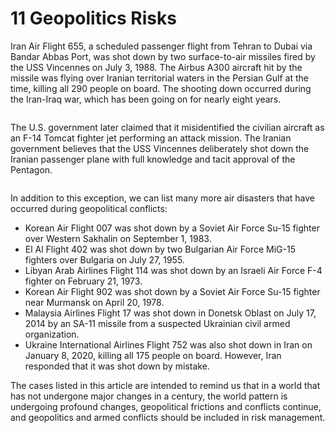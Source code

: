 # 11 Geopolitics Risks

Iran Air Flight 655, a scheduled passenger flight from Tehran to Dubai via Bandar Abbas Port, was shot down by two surface-to-air missiles fired by the USS Vincennes on July 3, 1988. The Airbus A300 aircraft hit by the missile was flying over Iranian territorial waters in the Persian Gulf at the time, killing all 290 people on board. The shooting down occurred during the Iran-Iraq war, which has been going on for nearly eight years.

<figure><img src="https://zengyi-wei.gitbook.io/~gitbook/image?url=https%3A%2F%2Fgithub.com%2Fuser-attachments%2Fassets%2F903fde9e-b2c7-481b-8f72-3ce01c7fd50c&#x26;width=768&#x26;dpr=4&#x26;quality=100&#x26;sign=71253853&#x26;sv=1" alt=""><figcaption></figcaption></figure>

The U.S. government later claimed that it misidentified the civilian aircraft as an F-14 Tomcat fighter jet performing an attack mission. The Iranian government believes that the USS Vincennes deliberately shot down the Iranian passenger plane with full knowledge and tacit approval of the Pentagon.

<figure><img src="https://zengyi-wei.gitbook.io/~gitbook/image?url=https%3A%2F%2Fgithub.com%2Fuser-attachments%2Fassets%2Fdc9e62cc-1e29-4db3-a533-266103757e13&#x26;width=768&#x26;dpr=4&#x26;quality=100&#x26;sign=ee4398d&#x26;sv=1" alt=""><figcaption></figcaption></figure>

In addition to this exception, we can list many more air disasters that have occurred during geopolitical conflicts:

* Korean Air Flight 007 was shot down by a Soviet Air Force Su-15 fighter over Western Sakhalin on September 1, 1983.
* El Al Flight 402 was shot down by two Bulgarian Air Force MiG-15 fighters over Bulgaria on July 27, 1955.
* Libyan Arab Airlines Flight 114 was shot down by an Israeli Air Force F-4 fighter on February 21, 1973.
* Korean Air Flight 902 was shot down by a Soviet Air Force Su-15 fighter near Murmansk on April 20, 1978.
* Malaysia Airlines Flight 17 was shot down in Donetsk Oblast on July 17, 2014 by an SA-11 missile from a suspected Ukrainian civil armed organization.
* Ukraine International Airlines Flight 752 was also shot down in Iran on January 8, 2020, killing all 175 people on board. However, Iran responded that it was shot down by mistake.



The cases listed in this article are intended to remind us that in a world that has not undergone major changes in a century, the world pattern is undergoing profound changes, geopolitical frictions and conflicts continue, and geopolitics and armed conflicts should be included in risk management.
